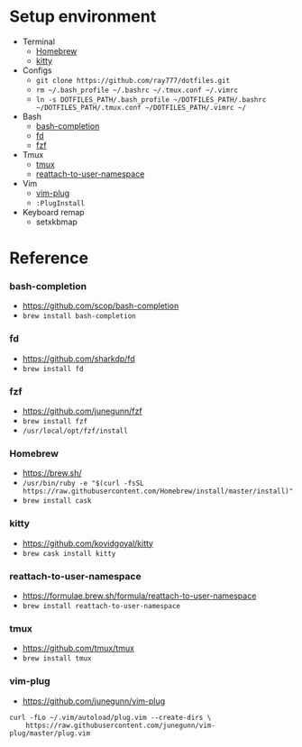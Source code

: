 # Setup environment
- Terminal
  - [Homebrew](#homebrew)
  - [kitty](#kitty)
- Configs
  - `git clone https://github.com/ray777/dotfiles.git`
  - `rm ~/.bash_profile ~/.bashrc ~/.tmux.conf ~/.vimrc`
  - `ln -s DOTFILES_PATH/.bash_profile ~/DOTFILES_PATH/.bashrc ~/DOTFILES_PATH/.tmux.conf ~/DOTFILES_PATH/.vimrc ~/`
- Bash
  - [bash-completion](#bash-completion)
  - [fd](#fd)
  - [fzf](#fzf)
- Tmux
  - [tmux](#tmux)
  - [reattach-to-user-namespace](#reattach-to-user-namespace)
- Vim
  - [vim-plug](#vim-plug)
  - `:PlugInstall`
- Keyboard remap
  - setxkbmap


# Reference

### bash-completion
- https://github.com/scop/bash-completion
- `brew install bash-completion`

### fd
- https://github.com/sharkdp/fd
- `brew install fd`

### fzf
- https://github.com/junegunn/fzf
- `brew install fzf`
- `/usr/local/opt/fzf/install`

### Homebrew
- https://brew.sh/
- `/usr/bin/ruby -e "$(curl -fsSL https://raw.githubusercontent.com/Homebrew/install/master/install)"`
- `brew install cask`

### kitty
- https://github.com/kovidgoyal/kitty
- `brew cask install kitty`

### reattach-to-user-namespace
- https://formulae.brew.sh/formula/reattach-to-user-namespace
- `brew install reattach-to-user-namespace`

### tmux
- https://github.com/tmux/tmux
- `brew install tmux`

### vim-plug
- https://github.com/junegunn/vim-plug
```
curl -fLo ~/.vim/autoload/plug.vim --create-dirs \
    https://raw.githubusercontent.com/junegunn/vim-plug/master/plug.vim
```
